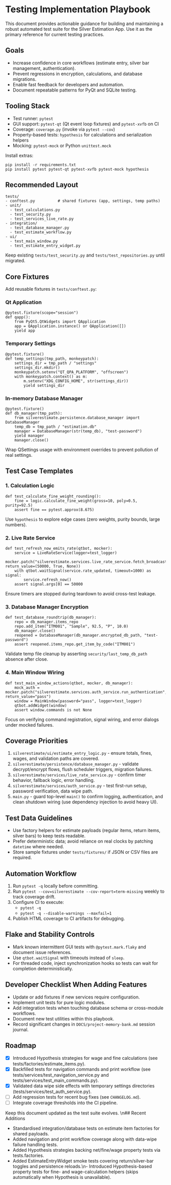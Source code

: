 # Testing Implementation Playbook

This document provides actionable guidance for building and maintaining a robust automated test suite for the Silver Estimation App. Use it as the primary reference for current testing practices.

## Goals
- Increase confidence in core workflows (estimate entry, silver bar management, authentication).
- Prevent regressions in encryption, calculations, and database migrations.
- Enable fast feedback for developers and automation.
- Document repeatable patterns for PyQt and SQLite testing.

## Tooling Stack
- Test runner: `pytest`
- GUI support: `pytest-qt` (Qt event loop fixtures) and `pytest-xvfb` on CI
- Coverage: `coverage.py` (invoke via `pytest --cov`)
- Property-based tests: `hypothesis` for calculations and serialization helpers
- Mocking: `pytest-mock` or Python `unittest.mock`

Install extras:
```
pip install -r requirements.txt
pip install pytest pytest-qt pytest-xvfb pytest-mock hypothesis
```

## Recommended Layout
```
tests/
- conftest.py          # shared fixtures (app, settings, temp paths)
- unit/
  - test_calculations.py
  - test_security.py
  - test_services_live_rate.py
- integration/
  - test_database_manager.py
  - test_estimate_workflow.py
- ui/
  - test_main_window.py
  - test_estimate_entry_widget.py
```
Keep existing `tests/test_security.py` and `tests/test_repositories.py` until migrated.

## Core Fixtures
Add reusable fixtures in `tests/conftest.py`:

### Qt Application
```
@pytest.fixture(scope="session")
def qapp():
    from PyQt5.QtWidgets import QApplication
    app = QApplication.instance() or QApplication([])
    yield app
```

### Temporary Settings
```
@pytest.fixture()
def temp_settings(tmp_path, monkeypatch):
    settings_dir = tmp_path / "settings"
    settings_dir.mkdir()
    monkeypatch.setenv("QT_QPA_PLATFORM", "offscreen")
    with monkeypatch.context() as m:
        m.setenv("XDG_CONFIG_HOME", str(settings_dir))
        yield settings_dir
```

### In-memory Database Manager
```
@pytest.fixture()
def db_manager(tmp_path):
    from silverestimate.persistence.database_manager import DatabaseManager
    temp_db = tmp_path / "estimation.db"
    manager = DatabaseManager(str(temp_db), "test-password")
    yield manager
    manager.close()
```
Wrap QSettings usage with environment overrides to prevent pollution of real settings.

## Test Case Templates

### 1. Calculation Logic
```
def test_calculate_fine_weight_rounding():
    fine = logic.calculate_fine_weight(gross=10, poly=0.5, purity=92.5)
    assert fine == pytest.approx(8.675)
```
Use `hypothesis` to explore edge cases (zero weights, purity bounds, large numbers).

### 2. Live Rate Service
```
def test_refresh_now_emits_rate(qtbot, mocker):
    service = LiveRateService(logger=test_logger)
    mocker.patch("silverestimate.services.live_rate_service.fetch_broadcast_rate_exact", return_value=(50000, True, None))
    with qtbot.waitSignal(service.rate_updated, timeout=1000) as signal:
        service.refresh_now()
    assert signal.args[0] == 50000
```
Ensure timers are stopped during teardown to avoid cross-test leakage.

### 3. Database Manager Encryption
```
def test_database_roundtrip(db_manager):
    repo = db_manager.items_repo
    repo.add_item("ITM001", "Sample", 92.5, "P", 10.0)
    db_manager.close()
    reopened = DatabaseManager(db_manager.encrypted_db_path, "test-password")
    assert reopened.items_repo.get_item_by_code("ITM001")
```
Validate temp file cleanup by asserting `security/last_temp_db_path` absence after close.

### 4. Main Window Wiring
```
def test_main_window_actions(qtbot, mocker, db_manager):
    mock_auth = mocker.patch("silverestimate.services.auth_service.run_authentication", return_value="pass")
    window = MainWindow(password="pass", logger=test_logger)
    qtbot.addWidget(window)
    assert window.commands is not None
```
Focus on verifying command registration, signal wiring, and error dialogs under mocked failures.

## Coverage Priorities
1. `silverestimate/ui/estimate_entry_logic.py` - ensure totals, fines, wages, and validation paths are covered.
2. `silverestimate/persistence/database_manager.py` - validate decrypt/encrypt flows, flush scheduler triggers, migration failures.
3. `silverestimate/services/live_rate_service.py` - confirm timer behavior, fallback logic, error handling.
4. `silverestimate/services/auth_service.py` - test first-run setup, password verification, data wipe path.
5. `main.py` - guard top-level `main()` to confirm logging, authentication, and clean shutdown wiring (use dependency injection to avoid heavy UI).

## Test Data Guidelines
- Use factory helpers for estimate payloads (regular items, return items, silver bars) to keep tests readable.
- Prefer deterministic data; avoid reliance on real clocks by patching `datetime` where needed.
- Store sample fixtures under `tests/fixtures/` if JSON or CSV files are required.

## Automation Workflow
1. Run `pytest -q` locally before committing.
2. Run `pytest --cov=silverestimate --cov-report=term-missing` weekly to track coverage drift.
3. Configure CI to execute:
   - `pytest -q`
   - `pytest -q --disable-warnings --maxfail=1`
4. Publish HTML coverage to CI artifacts for debugging.

## Flake and Stability Controls
- Mark known intermittent GUI tests with `@pytest.mark.flaky` and document issue references.
- Use `qtbot.waitSignal` with timeouts instead of `sleep`.
- For threaded code, inject synchronization hooks so tests can wait for completion deterministically.

## Developer Checklist When Adding Features
- Update or add fixtures if new services require configuration.
- Implement unit tests for pure logic modules.
- Add integration tests when touching database schema or cross-module workflows.
- Document new test utilities within this playbook.
- Record significant changes in `DOCS/project-memory-bank.md` session journal.

## Roadmap
- [x] Introduced Hypothesis strategies for wage and fine calculations (see tests/factories/estimate_items.py).
- [x] Backfilled tests for navigation commands and print workflow (see tests/services/test_navigation_service.py and tests/services/test_main_commands.py).
- [x] Validated data wipe side effects with temporary settings directories (tests/services/test_auth_service.py).
- [ ] Add regression tests for recent bug fixes (see `CHANGELOG.md`).
- [ ] Integrate coverage thresholds into the CI pipeline.

Keep this document updated as the test suite evolves.
\n## Recent Additions
- Standardised integration/database tests on estimate item factories for shared payloads.
- Added navigation and print workflow coverage along with data-wipe failure handling tests.
- Added Hypothesis strategies backing net/fine/wage property tests via tests.factories.
- Added EstimateEntryWidget smoke tests covering return/silver-bar toggles and persistence reloads.\n- Introduced Hypothesis-based property tests for fine- and wage-calculation helpers (skips automatically when Hypothesis is unavailable).

